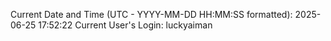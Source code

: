Current Date and Time (UTC - YYYY-MM-DD HH:MM:SS formatted): 2025-06-25 17:52:22
Current User's Login: luckyaiman

